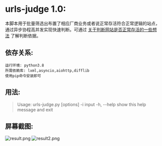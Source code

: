 # urls-judge 1.0:

本脚本用于批量筛选出布置了相应厂商业务或者说正常存活符合正常逻辑的站点，通过异步协程高并发实现快速判断。可通过 [关于判断网站是否正常存活的一些想法](https://www.jianshu.com/p/ba139eddadf0) 了解判断依据。

## 依存关系:
```
运行环境: python3.8
所需依赖库: lxml,asyncio,aiohttp,difflib
使用pip命令安装即可
```
## 用法:
>Usage: urls-judge.py [options] -i input
>-h, --help            show this help message and exit

## 屏幕截图:
![result.png](https://upload-images.jianshu.io/upload_images/21474770-1f2b9362c911a432.png?imageMogr2/auto-orient/strip%7CimageView2/2/w/1240)
![result2.png](https://upload-images.jianshu.io/upload_images/21474770-73b08a2b0fbcb8ad.png?imageMogr2/auto-orient/strip%7CimageView2/2/w/1240)










